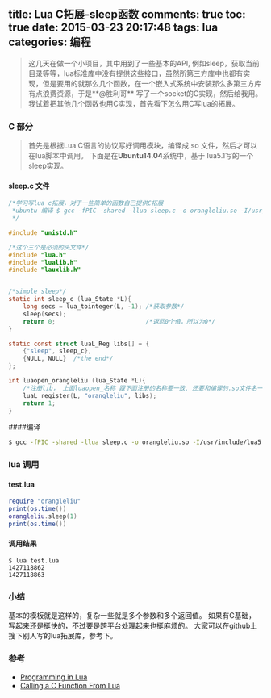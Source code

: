 title: Lua C拓展-sleep函数
comments: true
toc: true
date: 2015-03-23 20:17:48
tags: lua
categories: 编程
---

<!-- more -->

> 这几天在做一个小项目，其中用到了一些基本的API, 例如sleep，获取当前目录等等，lua标准库中没有提供这些接口，虽然所第三方库中也都有实现，但是要用的就那么几个函数，在一个嵌入式系统中安装那么多第三方库有点浪费资源，于是**@胜利哥** 写了一个socket的C实现，然后给我用。我试着把其他几个函数也用C实现，首先看下怎么用C写lua的拓展。

### C 部分
> 首先是根据Lua C语言的协议写好调用模块，编译成.so 文件，然后才可以在lua脚本中调用。 下面是在**Ubuntu14.04**系统中，基于 lua5.1写的一个sleep实现。

#### sleep.c 文件

```c
/*学习写lua c拓展，对于一些简单的函数自己提供C拓展
 *ubuntu 编译 $ gcc -fPIC -shared -llua sleep.c -o orangleliu.so -I/usr/include/lua5.1 -std=gnu99
 */

#include "unistd.h"

/*这个三个是必须的头文件*/
#include "lua.h"
#include "lualib.h"
#include "lauxlib.h"


/*simple sleep*/
static int sleep_c (lua_State *L){
    long secs = lua_tointeger(L, -1); /*获取参数*/
    sleep(secs);
    return 0;                         /*返回0个值，所以为0*/
}

static const struct luaL_Reg libs[] = {
    {"sleep", sleep_c},
    {NULL, NULL}  /*the end*/
};

int luaopen_orangleliu (lua_State *L){
    /*注册lib， 上面luaopen_名称 跟下面注册的名称要一致, 还要和编译的.so文件名一致*/
    luaL_register(L, "orangleliu", libs);
    return 1;
}
```

####编译

```bash
$ gcc -fPIC -shared -llua sleep.c -o orangleliu.so -I/usr/include/lua5.1 -std=gnu99
```

### lua 调用

#### test.lua

```lua
require "orangleliu"
print(os.time())
orangleliu.sleep(1)
print(os.time())
```

#### 调用结果

```
$ lua test.lua
1427118862
1427118863
```
### 小结

基本的模板就是这样的，复杂一些就是多个参数和多个返回值。 如果有C基础，写起来还是挺快的，不过要是跨平台处理起来也挺麻烦的。
大家可以在github上搜下别人写的lua拓展库，参考下。

### 参考
+ [Programming in Lua](http://www.lua.org/pil/26.1.html)
+ [Calling a C Function From Lua](http://www.troubleshooters.com/codecorn/lua/lua_lua_calls_c.htm#_Make_an_msleep_Function)














